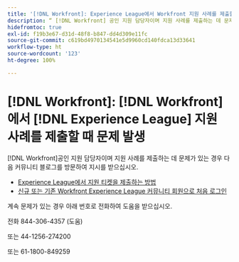 ```yaml
---
title: '[!DNL Workfront]: Experience League에서 Workfront 지원 사례를 제출할 때 문제 발생'
description: “ [!DNL Workfront] 공인 지원 담당자이며 지원 사례를 제출하는 데 문제가 있는 경우 아래 번호로 전화하여 도움을 받으십시오.”
hidefromtoc: true
exl-id: f19b3e67-d31d-48f8-b847-dd4d309e11fc
source-git-commit: c619bd4970134541e5d9960cd140fdca13d33641
workflow-type: ht
source-wordcount: '123'
ht-degree: 100%

---
```


# [!DNL Workfront]: [!DNL Workfront]에서 [!DNL Experience League] 지원 사례를 제출할 때 문제 발생

[!DNL Workfront]공인 지원 담당자이며 지원 사례를 제출하는 데 문제가 있는 경우 다음 커뮤니티 블로그를 방문하여 지시를 받으십시오.

* [Experience League에서 지원 티켓을 제출하는 방법](https://experienceleaguecommunities.adobe.com/t5/workfront-blogs/how-to-submit-a-support-ticket-on-experience-league/ba-p/461737)
* [신규 또는 기존 Workfront Experience League 커뮤니티 회원으로 처음 로그인](https://experienceleaguecommunities.adobe.com/t5/workfront-blogs/logging-in-for-the-first-time-as-a-new-or-existing-workfront/ba-p/461472)

계속 문제가 있는 경우 아래 번호로 전화하여 도움을 받으십시오.

전화 844-306-4357 (도움)

또는 44-1256-274200

또는 61-1800-849259
